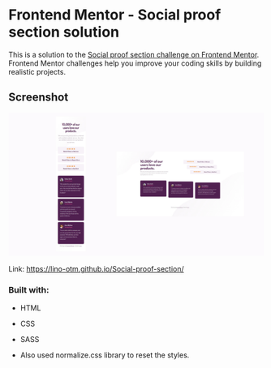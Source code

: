 # Frontend Mentor - Social proof section solution

This is a solution to the [Social proof section challenge on Frontend Mentor](https://www.frontendmentor.io/challenges/social-proof-section-6e0qTv_bA). Frontend Mentor challenges help you improve your coding skills by building realistic projects. 

## Screenshot

![](/social-proof-section.jpg)

Link: https://lino-otm.github.io/Social-proof-section/

### Built with:

- HTML
- CSS
- SASS

- Also used normalize.css library to reset the styles.
